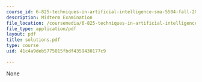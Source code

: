 ```yaml
---
course_id: 6-825-techniques-in-artificial-intelligence-sma-5504-fall-2002
description: Midterm Examination
file_location: /coursemedia/6-825-techniques-in-artificial-intelligence-sma-5504-fall-2002/41c4a9deb5775015fbdf4359430177c9_solutions.pdf
file_type: application/pdf
layout: pdf
title: solutions.pdf
type: course
uid: 41c4a9deb5775015fbdf4359430177c9

---
```

None